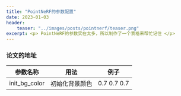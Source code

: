 ```yaml
---
title: "PointNeRF的参数配置"
date: 2023-01-03
header: 
    teaser: "../images/posts/pointnerf/teaser.png"
excerpt: <p> PointNeRF的参数实在太多，所以制作了一个表格来帮忙记住 </p>
---
```


### 论文的地址 
|参数名称|用法|例子|
|---	|---	|---	|
|init_bg_color|初始化背景颜色| 0.7 0.7 0.7| 
